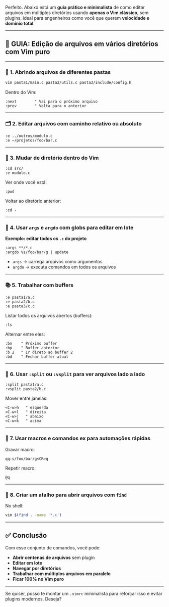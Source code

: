 Perfeito. Abaixo está um **guia prático e minimalista** de como editar arquivos em múltiplos diretórios usando **apenas o Vim clássico**, sem plugins, ideal para engenheiros como você que querem **velocidade e domínio total**.

---

## 🧭 GUIA: Edição de arquivos em vários diretórios com Vim puro

---

### 📁 **1. Abrindo arquivos de diferentes pastas**

```sh
vim pasta1/main.c pasta2/utils.c pasta3/include/config.h
```

Dentro do Vim:

```vim
:next        " Vai para o próximo arquivo
:prev        " Volta para o anterior
```

---

### 🗂️ **2. Editar arquivos com caminho relativo ou absoluto**

```vim
:e ../outros/modulo.c
:e ~/projetos/foo/bar.c
```

---

### 📂 **3. Mudar de diretório dentro do Vim**

```vim
:cd src/
:e modulo.c
```

Ver onde você está:

```vim
:pwd
```

Voltar ao diretório anterior:

```vim
:cd -
```

---

### 🧠 **4. Usar `args` e `argdo` com globs para editar em lote**

**Exemplo: editar todos os `.c` do projeto**

```vim
:args **/*.c
:argdo %s/foo/bar/g | update
```

* `args` → carrega arquivos como argumentos
* `argdo` → executa comandos em todos os arquivos

---

### 📚 **5. Trabalhar com buffers**

```vim
:e pasta1/a.c
:e pasta2/b.c
:e pasta3/c.c
```

Listar todos os arquivos abertos (buffers):

```vim
:ls
```

Alternar entre eles:

```vim
:bn    " Próximo buffer
:bp    " Buffer anterior
:b 2   " Ir direto ao buffer 2
:bd    " Fechar buffer atual
```

---

### 📐 **6. Usar `:split` ou `:vsplit` para ver arquivos lado a lado**

```vim
:split pasta1/a.c
:vsplit pasta2/b.c
```

Mover entre janelas:

```vim
<C-w>h   " esquerda
<C-w>l   " direita
<C-w>j   " abaixo
<C-w>k   " acima
```

---

### 🧰 **7. Usar macros e comandos ex para automações rápidas**

Gravar macro:

```vim
qq:s/foo/bar/g<CR>q
```

Repetir macro:

```vim
@q
```

---

### 🧪 **8. Criar um atalho para abrir arquivos com `find`**

No shell:

```sh
vim $(find . -name '*.c')
```

---

## ✅ Conclusão

Com esse conjunto de comandos, você pode:

* **Abrir centenas de arquivos** sem plugin
* **Editar em lote**
* **Navegar por diretórios**
* **Trabalhar com múltiplos arquivos em paralelo**
* **Ficar 100% no Vim puro**

---

Se quiser, posso te montar um `.vimrc` minimalista para reforçar isso e evitar plugins modernos. Deseja?

